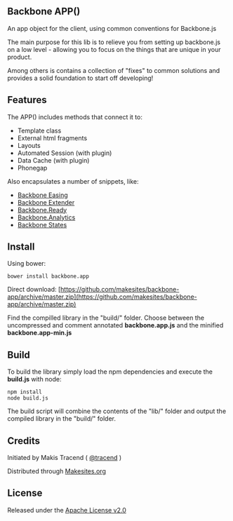 ## Backbone APP()

An app object for the client, using common conventions for Backbone.js

The main purpose for this lib is to relieve you from setting up backbone.js on a  low level - allowing you to focus on the things that are unique in your product.

Among others is contains a collection of "fixes" to common solutions and provides a solid foundation to start off developing!


## Features

The APP() includes methods that connect it to:

* Template class
* External html fragments
* Layouts
* Automated Session (with plugin)
* Data Cache (with plugin)
* Phonegap

Also encapsulates a number of snippets, like:

* [Backbone Easing](https://github.com/makesites/backbone-easing)
* [Backbone Extender](https://gist.github.com/tracend/5425415)
* [Backbone.Ready](https://gist.github.com/tracend/5617079)
* [Backbone.Analytics](https://github.com/kendagriff/backbone.analytics)
* [Backbone States](https://github.com/makesites/backbone-states)


## Install

Using bower:

```
bower install backbone.app
```

Direct download:  [https://github.com/makesites/backbone-app/archive/master.zip](https://github.com/makesites/backbone-app/archive/master.zip)

Find the compilled library in the "build/" folder. Choose between the uncompressed and comment annotated **backbone.app.js** and the minified **backbone.app-min.js**


## Build

To build the library simply load the npm dependencies and execute the **build.js** with node:
```
npm install
node build.js
```

The build script will combine the contents of the "lib/" folder and output the compiled library in the "build/" folder.


## Credits

Initiated by Makis Tracend ( [@tracend](http://github.com/tracend) )

Distributed through [Makesites.org](http://makesites.org/)


## License

Released under the [Apache License v2.0](http://www.makesites.org/licenses/APACHE-2.0)
